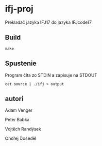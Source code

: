# ifj-proj
Prekladač jazyka IFJ17 do jazyka IFJcode17
## Build
```
make
```
## Spustenie
Program číta zo STDIN a zapisuje na STDOUT
```
cat source | ./ifj > output
```

## autori
Adam Venger 

Peter Babka

Vojtěch Randýsek

Ondřej Doseděl
